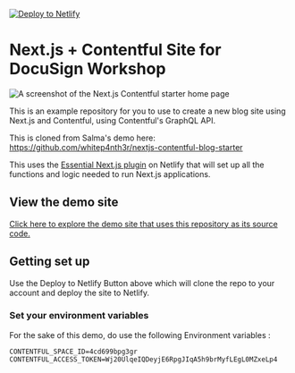 [![Deploy to Netlify](https://www.netlify.com/img/deploy/button.svg)](https://app.netlify.com/start/deploy?repository=https://github.com/bhavana-netlify/nextjs-contentful)

# Next.js + Contentful Site for DocuSign Workshop

![A screenshot of the Next.js Contentful starter home page](screenshot.png)

This is an example repository for you to use to create a new blog site using Next.js and Contentful, using Contentful's GraphQL API.

This is cloned from Salma's demo here: https://github.com/whitep4nth3r/nextjs-contentful-blog-starter

This uses the [Essential Next.js plugin](https://github.com/netlify/netlify-plugin-nextjs/blob/main/docs/release-notes/v4.md) on Netlify that will set up all the functions and logic needed to run Next.js applications. 

## View the demo site

[Click here to explore the demo site that uses this repository as its source code.](https://nextjs-contentful-server.netlify.app)

## Getting set up

Use the Deploy to Netlify Button above which will clone the repo to your account and deploy the site to Netlify. 



### Set your environment variables
For the sake of this demo, do use the following Environment variables : 

```text
CONTENTFUL_SPACE_ID=4cd699bpg3gr
CONTENTFUL_ACCESS_TOKEN=Wj20UlqeIQDeyjE6RpgJIqA5h9brMyfLEgL0MZxeLp4
```



